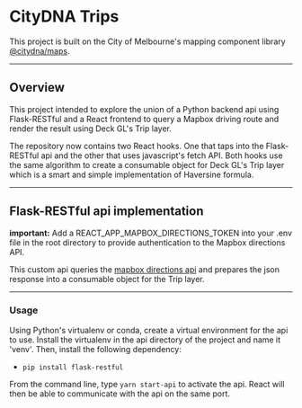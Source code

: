 # CityDNA Trips 

This project is built on the City of Melbourne's mapping component library [@citydna/maps](https://www.npmjs.com/package/@citydna/maps).

---

## Overview 

This project intended to explore the union of a Python backend api using Flask-RESTful and a React frontend to query a Mapbox driving route and render the result using Deck GL's Trip layer.

The repository now contains two React hooks. One that taps into the Flask-RESTful api and the other that uses javascript's fetch API. Both hooks use the same algorithm to create a consumable object for Deck GL's Trip layer which is a smart and simple implementation of Haversine formula.

---

## Flask-RESTful api implementation

**important:** Add a REACT_APP_MAPBOX_DIRECTIONS_TOKEN into your .env file in the root directory to provide authentication to the Mapbox directions API.

This custom api queries the [mapbox directions api](https://docs.mapbox.com/api/navigation/#directions) and prepares the json response into a consumable object for the Trip layer.

---

### Usage

Using Python's virtualenv or conda, create a virtual environment for the api to use. Install the virtualenv in the api directory of the project and name it 'venv'. Then, install the following dependency:

- ```pip install flask-restful```

From the command line, type ```yarn start-api``` to activate the api. React will then be able to communicate with the api on the same port.
